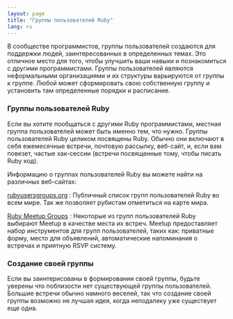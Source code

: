 ```yaml
---
layout: page
title: "Группы пользователей Ruby"
lang: ru
---
```


В сообществе программистов, группы пользователей создаются для
поддержки людей, заинтересованных в определенных темах. Это отличное
место для того, чтобы улучшить ваши навыки и познакомиться с другими
программистами. Группы пользователей являются неформальными
организациями и их структуры варьируются от группы к группе. Любой может
сформировать свою собственную группу и установить там определенные
порядки и расписание.

### Группы пользователей Ruby

Если вы хотите пообщаться с другими Ruby программистами, местная группа
пользователей может быть именно тем, что нужно. Группы пользователей
Ruby целиком посвящены Ruby. Обычно они включают в себя ежемесячные
встречи, почтовую рассылку, веб-сайт, и, если вам повезет, частые
хак-сессии (встречи посвященные тому, чтобы писать Ruby код).

Информацию о группах пользователей Ruby вы можете найти на различных
веб-сайтах:

[rubyusersgroups.org][1]
: Публичный список групп пользователей Ruby во всем мире. Так же
  позволяет рубистам отметиться на карте мира.

[Ruby Meetup Groups][2]
: Некоторые из групп пользователей Ruby выбирают Meetup в качестве места их
  встреч. Meetup предоставляет набор инструментов для групп пользователей,
  таких как: приватные форму, место для объявлений, автоматические
  напоминания о встречах и приятную RSVP систему.

### Создание своей группы

Если вы заинтерисованы в формировании своей группы, будьте уверены что
поблизости нет существующей группы пользователей. Большие встречи
обычно намного веселей, так что создание своей группы возможно не лучшая
идея, когда неподалеку уже существует еще одна.



[1]: http://www.rubyusergroups.org/
[2]: http://ruby.meetup.com
